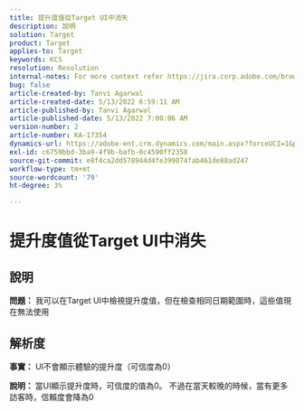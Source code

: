 ```yaml
---
title: 提升度值從Target UI中消失
description: 說明
solution: Target
product: Target
applies-to: Target
keywords: KCS
resolution: Resolution
internal-notes: For more context refer https://jira.corp.adobe.com/browse/TGT-41844
bug: false
article-created-by: Tanvi Agarwal
article-created-date: 5/13/2022 6:59:11 AM
article-published-by: Tanvi Agarwal
article-published-date: 5/13/2022 7:00:06 AM
version-number: 2
article-number: KA-17354
dynamics-url: https://adobe-ent.crm.dynamics.com/main.aspx?forceUCI=1&pagetype=entityrecord&etn=knowledgearticle&id=00812730-8ad2-ec11-a7b5-00224809c27a
exl-id: c6759bbd-3ba9-4f9b-bafb-0c4590ff2358
source-git-commit: e8f4ca2dd578944d4fe399074fab461de88ad247
workflow-type: tm+mt
source-wordcount: '79'
ht-degree: 3%

---
```


# 提升度值從Target UI中消失

## 說明


<b>問題：</b> 我可以在Target UI中檢視提升度值，但在檢查相同日期範圍時，這些值現在無法使用


## 解析度




<b>事實：</b> UI不會顯示體驗的提升度（可信度為0）



<b>說明： </b>當UI顯示提升度時，可信度的值為0。 不過在當天較晚的時候，當有更多訪客時，信賴度會降為0
